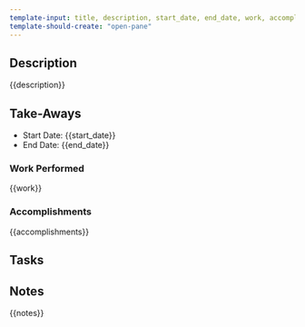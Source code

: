 ```yaml
---
template-input: title, description, start_date, end_date, work, accomplishments, notes
template-should-create: "open-pane"
---
```

## Description
{{description}}

## Take-Aways
* Start Date: {{start_date}}
* End Date: {{end_date}}

### Work Performed
{{work}}

### Accomplishments
{{accomplishments}}

## Tasks

## Notes
{{notes}}